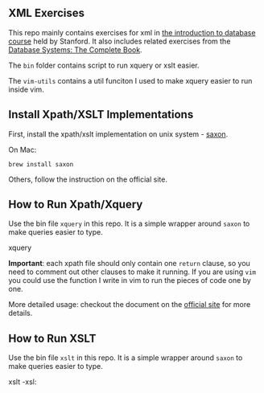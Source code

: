 ## XML Exercises
This repo mainly contains exercises for xml in [the introduction to database course](https://class2go.stanford.edu/db/Winter2013) held by Stanford.  It also includes related exercises from the [Database Systems: The Complete Book](http://www.amazon.com/Database-Systems-Complete-Edition-ebook/dp/B004XJIVIC/ref=sr_1_2?ie=UTF8&qid=1358827547&sr=8-2&keywords=database+system+complete+book).

The `bin` folder contains script to run xquery or xslt easier.

The `vim-utils` contains a util funciton I used to make xquery easier to run inside vim.

## Install Xpath/XSLT Implementations
First, install the xpath/xslt implementation on unix system - [saxon](http://www.saxonica.com/).

On Mac:

    brew install saxon

Others, follow the instruction on the official site.

## How to Run Xpath/Xquery
Use the bin file `xquery` in this repo. It is a simple wrapper around `saxon` to make queries easier to type. 

  xquery <xpath file>

**Important**: each xpath file should only contain one `return` clause, so you need to comment out other clauses to make it running. If you are using `vim` you could use the function I write in vim to run the pieces of code one by one.

More detailed usage: checkout the document on the [official site](http://www.saxonica.com/documentation/using-xquery/commandline.xml) for more details.

## How to Run XSLT
Use the bin file `xslt` in this repo. It is a simple wrapper around `saxon` to make queries easier to type. 

  xslt -xsl:<xslt file> <original xml>

